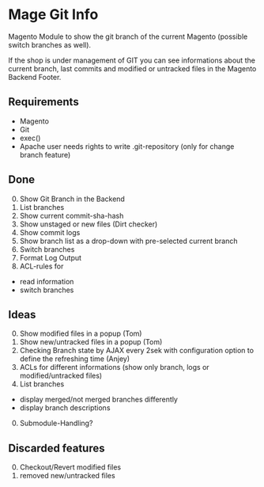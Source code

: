 # Mage Git Info

Magento Module to show the git branch of the current Magento (possible switch branches as well).

If the shop is under management of GIT you can see informations about the current branch, last commits and modified or untracked files in the Magento Backend Footer.

## Requirements

* Magento
* Git
* exec()
* Apache user needs rights to write .git-repository (only for change branch feature)

## Done
0. Show Git Branch in the Backend
0. List branches
0. Show current commit-sha-hash
0. Show unstaged or new files (Dirt checker)
0. Show commit logs
0. Show branch list as a drop-down with pre-selected current branch
0. Switch branches
0. Format Log Output
0. ACL-rules for
  * read information
  * switch branches

## Ideas

0. Show modified files in a popup (Tom)
0. Show new/untracked files in a popup (Tom)
0. Checking Branch state by AJAX every 2sek with configuration option to define the refreshing time (Anjey)
0. ACLs for different informations (show only branch, logs or modified/untracked files)
0. List branches
  * display merged/not merged branches differently
  * display branch descriptions
0. Submodule-Handling?

## Discarded features
0. Checkout/Revert modified files
0. removed new/untracked files